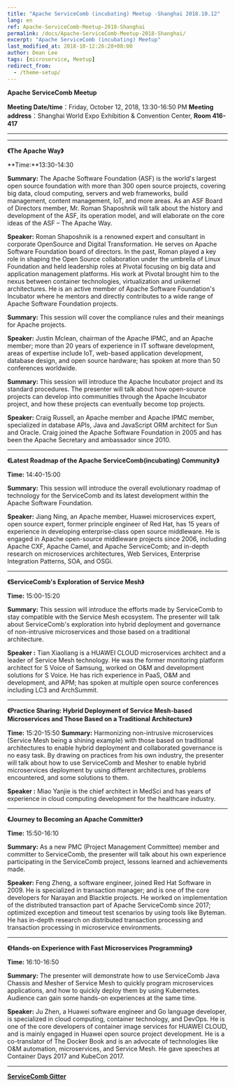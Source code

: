 ```yaml
---
title: "Apache ServiceComb (incubating) Meetup -Shanghai 2018.10.12"
lang: en
ref: Apache-ServiceComb-Meetup-2018-Shanghai
permalink: /docs/Apache-ServiceComb-Meetup-2018-Shanghai/
excerpt: "Apache ServiceComb (incubating) Meetup"
last_modified_at: 2018-10-12:26:28+08:00
author: Dean Lee
tags: [microservice, Meetup]
redirect_from:
  - /theme-setup/
---
```

**Apache ServiceComb Meetup**  

**Meeting Date/time**：Friday, October 12, 2018, 13:30-16:50 PM
**Meeting address**：Shanghai World Expo Exhibition & Convention Center, **Room 416-417**

****    

---
**《The Apache Way》**    

**Time:**13:30-14:30      

**Summary:** The Apache Software Foundation (ASF) is the world's largest open source foundation with more than 300 open source projects, covering big data, cloud computing, servers and web frameworks, build management, content management, IoT, and more areas. As an ASF Board of Directors member, Mr. Roman Shaposhnik will talk about the history and development of the ASF, its operation model, and will elaborate on the core ideas of the ASF – The Apache Way.    

**Speaker:** Roman Shaposhnik is a renowned expert and consultant in corporate OpenSource and Digital Transformation. He serves on Apache Software Foundation board of directors. In the past, Roman played a key role in shaping the Open Source collaboration under the umbrella of Linux Foundation and held leadership roles at Pivotal focusing on big data and application management platforms. His work at Pivotal brought him to the nexus between container technologies, virtualization and unikernel architectures. He is an active member of Apache Software Foundation's Incubator where he mentors and directly contributes to a wide range of Apache Software Foundation projects.

**Summary:** This session will cover the compliance rules and their meanings for Apache projects.

**Speaker:**  Justin Mclean, chairman of the Apache IPMC, and an Apache member; more than 20 years of experience in IT software development, areas of expertise include IoT, web-based application development, database design, and open source hardware; has spoken at more than 50 conferences worldwide.

**Summary:** This session will introduce the Apache Incubator project and its standard procedures. The presenter will talk about how open-source projects can develop into communities through the Apache Incubator project, and how these projects can eventually become top projects.  

**Speaker:** Craig Russell, an Apache member and Apache IPMC member, specialized in database APIs, Java and JavaScript ORM architect for Sun and Oracle. Craig joined the Apache Software Foundation in 2005 and has been the Apache Secretary and ambassador since 2010.   



---
**《Latest Roadmap of the Apache ServiceComb(incubating) Community》**     

**Time:** 14:40-15:00

**Summary:** This session will introduce the overall evolutionary roadmap of technology for the ServiceComb and its latest development within the Apache Software Foundation.     

**Speaker:** Jiang Ning, an Apache member, Huawei microservices expert, open source expert, former principle engineer of Red Hat, has 15 years of experience in developing enterprise-class open source middleware. He is engaged in Apache open-source middleware projects since 2006, including Apache CXF, Apache Camel, and Apache ServiceComb; and in-depth research on microservices architectures, Web Services, Enterprise Integration Patterns, SOA, and OSGi.     

---        
**《ServiceComb's Exploration of Service Mesh》**     

**Time:** 15:00-15:20

**Summary:** This session will introduce the efforts made by ServiceComb to stay compatible with the Service Mesh ecosystem. The presenter will talk about ServiceComb's exploration into hybrid deployment and governance of non-intrusive microservices and those based on a traditional architecture.

**Speaker :** Tian Xiaoliang is a HUAWEI CLOUD microservices architect and a leader of Service Mesh technology. He was the former monitoring platform architect for S Voice of Samsung, worked on O&M and development solutions for S Voice. He has rich experience in PaaS, O&M and development, and APM; has spoken at multiple open source conferences including LC3 and ArchSummit.      

---
**《Practice Sharing: Hybrid Deployment of Service Mesh-based Microservices and Those Based on a Traditional Architecture》**

**Time:** 15:20-15:50
**Summary:** Harmonizing non-intrusive microservices (Service Mesh being a shining example) with those based on traditional architectures to enable hybrid deployment and collaborated governance is no easy task. By drawing on practices from his own industry, the presenter will talk about how to use ServiceComb and Mesher to enable hybrid microservices deployment by using different architectures, problems encountered, and some solutions to them.

**Speaker :** Miao Yanjie is the chief architect in MedSci and has years of experience in cloud computing development for the healthcare industry.



---
**《Journey to Becoming an Apache Committer》**

**Time:** 15:50-16:10

**Summary:** As a new PMC (Project Management Committee) member and committer to ServiceComb, the presenter will talk about his own experience participating in the ServiceComb project, lessons learned and achievements made.

**Speaker:** Feng Zheng, a software engineer, joined Red Hat Software in 2009. He is specialized in transaction manager; and is one of the core developers for Narayan and Blacktie projects. He worked on implementation of the distributed transaction part of Apache ServiceComb since 2017; optimized exception and timeout test scenarios by using tools like Byteman. He has in-depth research on distributed transaction processing and transaction processing in microservice environments.



---
**《Hands-on Experience with Fast Microservices Programming》**

**Time:** 16:10-16:50

**Summary:** The presenter will demonstrate how to use ServiceComb Java Chassis and Mesher of Service Mesh to quickly program microservices applications, and how to quickly deploy them by using Kubernetes. Audience can gain some hands-on experiences at the same time.

**Speaker:** Ju Zhen, a Huawei software engineer and Go language developer, is specialized in cloud computing, container technology, and DevOps. He is one of the core developers of container image services for HUAWEI CLOUD, and is mainly engaged in Huawei open source project development. He is a co-translator of The Docker Book and is an advocate of technologies like O&M automation, microservices, and Service Mesh. He gave speeches at Container Days 2017 and KubeCon 2017.

---
**[ServiceComb Gitter](https://gitter.im/ServiceCombUsers/Lobby)**
